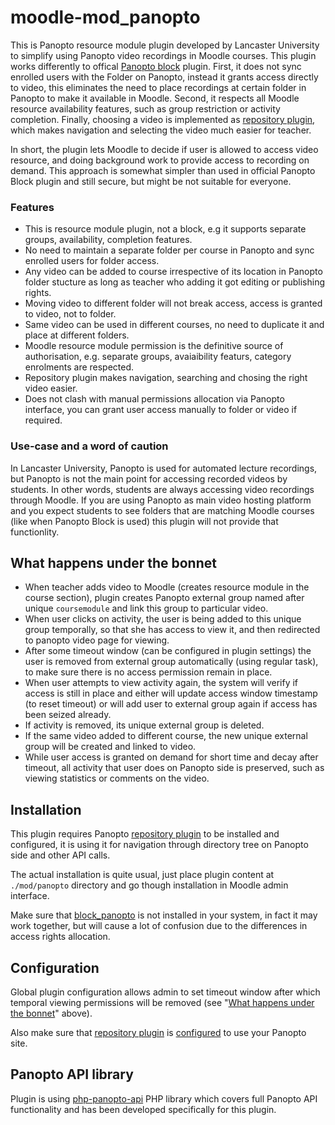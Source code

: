 moodle-mod_panopto
==================

This is Panopto resource module plugin developed by Lancaster University to
simplify using Panopto video recordings in Moodle courses. This plugin
works differently to offical [Panopto
block](https://moodle.org/plugins/block_panopto) plugin. First, it does not
sync enrolled users with the Folder on Panopto, instead it grants access
directly to video, this eliminates the need to place recordings at certain
folder in Panopto to make it available in Moodle. Second, it respects all
Moodle resource availability features, such as group restriction or activity
completion. Finally, choosing a video is implemented as [repository
plugin](https://github.com/lucisgit/moodle-repository_panopto),
which makes navigation and selecting the video much easier for teacher.

In short, the plugin lets Moodle to decide if user is allowed to access
video resource, and doing background work to provide access to recording on
demand. This approach is somewhat simpler than used in official Panopto
Block plugin and still secure, but might be not suitable for everyone.

### Features

* This is resource module plugin, not a block, e.g it supports separate
groups, availability, completion features.
* No need to maintain a separate folder per course in Panopto and sync
enrolled users for folder access.
* Any video can be added to course irrespective of its location in Panopto
folder stucture as long as teacher who adding it got editing or publishing
rights.
* Moving video to different folder will not break access, access is granted
to video, not to folder.
* Same video can be used in different courses, no need to duplicate it and place at different folders.
* Moodle resource module permission is the definitive source of
authorisation, e.g. separate groups, avaiaibility featurs, category enrolments are respected.
* Repository plugin makes navigation, searching and chosing the right video easier.
* Does not clash with manual permissions allocation via Panopto interface,
you can grant user access manually to folder or video if required.

### Use-case and a word of caution

In Lancaster University, Panopto is used for automated lecture recordings,
but Panopto is not the main point for accessing recorded videos by
students. In other words, students are always accessing video recordings
through Moodle.  If you are using Panopto as main video hosting platform
and you expect students to see folders that are matching Moodle courses
(like when Panopto Block is used) this plugin will not provide that
functionlity.

What happens under the bonnet
-----------------------------

- When teacher adds video to Moodle (creates resource module in the course
section), plugin creates Panopto external group named after unique
`coursemodule` and link this group to particular video.
- When user clicks on
activity, the user is being added to this unique group temporally, so that
she has access to view it, and then redirected to panopto video page for
viewing.
- After some timeout window (can be configured in plugin settings) the user
is removed from external group automatically (using regular task), to make
sure there is no access permission remain in place.
- When user attempts to view activity again,
the system will verify if access is still in place and either will update
access window timestamp (to reset timeout) or will add user to external group
again if access has been seized already.
- If activity is removed, its unique external group is deleted.
- If the same video added to different course, the new unique external group will be
created and linked to video.
- While user access is granted on demand for
short time and decay after timeout, all activity that user does on Panopto
side is preserved, such as viewing statistics or comments on the video.

Installation
------------

This plugin requires Panopto [repository
plugin](https://github.com/lucisgit/moodle-repository_panopto) to be installed and
configured, it is using it for navigation through directory tree on Panopto
side and other API calls.

The actual installation is quite usual, just place plugin content at
`./mod/panopto` directory and go though installation in Moodle admin interface.

Make sure that [block_panopto](https://moodle.org/plugins/block_panopto) is
not installed in your system, in fact it may work together, but will cause
a lot of confusion due to the differences in access rights allocation.

Configuration
-------------

Global plugin configuration allows admin to set timeout window after which
temporal viewing permissions will be removed (see "[What happens under the
bonnet](#what-happens-under-the-bonnet)" above).

Also make sure that [repository
plugin](https://github.com/lucisgit/moodle-repository_panopto) is [configured](https://github.com/lucisgit/moodle-repository_panopto#configuration) to use your Panopto site.

Panopto API library
-------------------

Plugin is using
[php-panopto-api](https://github.com/lucisgit/php-panopto-api) PHP library
which covers full Panopto API functionality and has been developed specifically
for this plugin.
